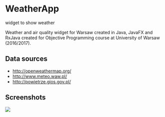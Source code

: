 # WeatherApp
widget to show weather

Weather and air quality widget for Warsaw created in Java, JavaFX and RxJava created for Objective Programming course at University of Warsaw (2016/2017).

## Data sources

* http://openweathermap.org/
* http://www.meteo.waw.pl/
* http://powietrze.gios.gov.pl/

## Screenshots
![](https://imgur.com/NgzHOVf)
